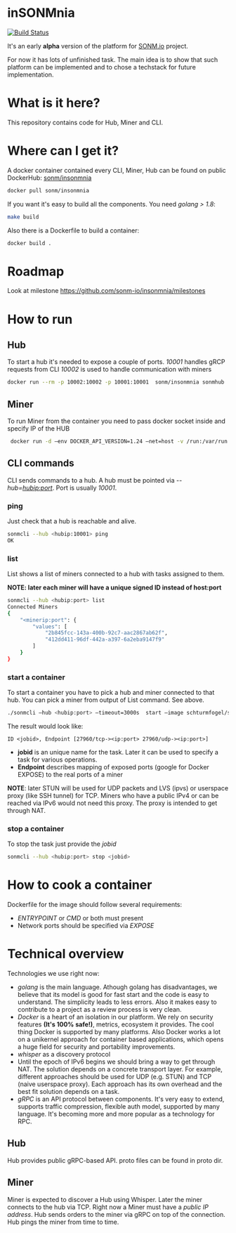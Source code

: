 # inSONMnia

[![Build Status](https://travis-ci.org/sonm-io/insonmnia.svg?branch=master)](https://travis-ci.org/sonm-io/insonmnia)

It's an early **alpha** version of the platform for [SONM.io](https://sonm.io) project.

For now it has lots of unfinished task. The main idea is to show that such platform can be implemented and to chose a techstack for future implementation.

# What is it here?

This repository contains code for Hub, Miner and CLI.

# Where can I get it?

A docker container contained every CLI, Miner, Hub can be found on public DockerHub: [sonm/insonmnia](https://hub.docker.com/r/sonm/insonmnia/)

```bash
docker pull sonm/insonmnia
```

If you want it's easy to build all the components. You need *golang > 1.8*:

```bash
make build
```

Also there is a Dockerfile to build a container:

```bash
docker build .
```

# Roadmap

Look at milestone https://github.com/sonm-io/insonmnia/milestones

# How to run

## Hub

To start a hub it's needed to expose a couple of ports.
*10001* handles gRCP requests from CLI
*10002* is used to handle communication with miners

```bash
docker run --rm -p 10002:10002 -p 10001:10001  sonm/insonmnia sonmhub
```

## Miner

To run Miner from the container you need to pass docker socket inside and specify IP of the HUB

```bash
 docker run -d —env DOCKER_API_VERSION=1.24 —net=host -v /run:/var/run sonm/insonmnia:alpha3 sonmminer —hubaddress=<hubip:10002>
```

## CLI commands

CLI sends commands to a hub. A hub must be pointed via *--hub=<hubip:port>*. Port is usually *10001*.

### ping

Just check that a hub is reachable and alive.

```bash
sonmcli --hub <hubip:10001> ping
OK
```

### list

List shows a list of miners connected to a hub with tasks assigned to them.

**NOTE: later each miner will have a unique signed ID instead of host:port**

```bash
sonmcli --hub <hubip:port> list
Connected Miners
{
	"<minerip:port": {
		"values": [
			"2b845fcc-143a-400b-92c7-aac2867ab62f",
			"412dd411-96df-442a-a397-6a2eba9147f9"
		]
	}
}
```

### start a container

To start a container you have to pick a hub and miner connected to that hub.
You can pick a miner from output of List command. See above.

```bash
./sonmcli —hub <hubip:port> —timeout=3000s  start —image schturmfogel/sonm-q3:alpha  —miner=<minerhost:port>
```
The result would look like:
```
ID <jobid>, Endpoint [27960/tcp-><ip:port> 27960/udp-><ip:port>]
```
 + **jobid** is an unique name for the task. Later it can be used to specify a task for various operations.
 + **Endpoint** describes mapping of exposed ports (google for Docker EXPOSE) to the real ports of a miner

**NOTE**: later STUN will be used for UDP packets and LVS (ipvs) or userspace proxy (like SSH tunnel) for TCP. Miners who have a public IPv4 or can be reached via IPv6 would not need this proxy. The proxy is intended to get through NAT.

### stop a container

To stop the task just provide the *jobid*

```bash
sonmcli --hub <hubip:port> stop <jobid>
```

# How to cook a container

Dockerfile for the image should follow several requirements:
 + *ENTRYPOINT* or *CMD* or both must present
 + Network ports should be specified via *EXPOSE*

# Technical overview

Technologies we use right now:

  + *golang* is the main language. Athough golang has disadvantages, we believe that its model is good for fast start and the code is easy to understand. The simplicity leads to less errors. Also it makes easy to contribute to a project as a review process is very clean.
  + *Docker* is a heart of an isolation in our platform. We rely on security features **(It's 100% safe!)**, metrics, ecosystem it provides. The cool thing Docker is supported by many platforms. Also Docker works a lot on a unikernel approach for container based applications, which opens a huge field for security and portability improvements.
  + *whisper* as a discovery protocol
  + Until the epoch of IPv6 begins we should bring a way to get through NAT. The solution depends on a concrete transport layer. For example, different approaches should be used for UDP (e.g. STUN) and TCP (naive userspace proxy). Each approach has its own overhead and the best fit solution depends on a task.
  + *gRPC* is an API protocol between components. It's very easy to extend, supports traffic compression, flexible auth model, supported by many language. It's becoming more and more popular as a technology for RPC.

## Hub

Hub provides public gRPC-based API. proto files can be found in proto dir.

## Miner

Miner is expected to discover a Hub using Whisper. Later the miner connects to the hub via TCP. Right now a Miner must have a *public IP address*. Hub sends orders to the miner via gRPC on top of the connection. Hub pings the miner from time to time.


